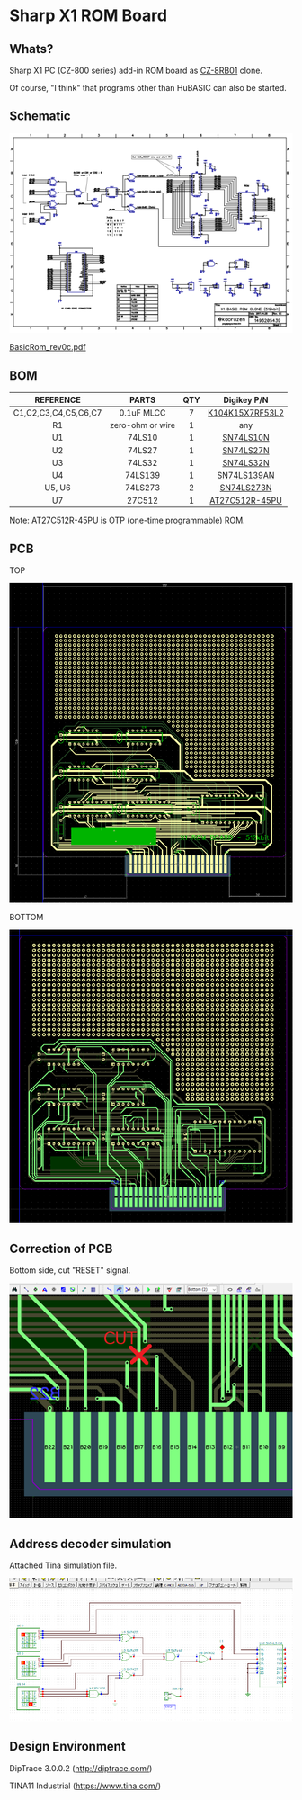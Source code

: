 # Sharp X1 ROM Board

## Whats?
Sharp X1 PC (CZ-800 series) add-in ROM board as [CZ-8RB01](https://www.google.co.jp/search?q=CZ-8RB01) clone.

Of course, "I think" that programs other than HuBASIC can also be started.


## Schematic

![schematic](images/schematic.png)

[BasicRom_rev0c.pdf](BasicRom_rev0c.pdf)


## BOM

| REFERENCE | PARTS | QTY | Digikey P/N |
|:-----------:|:------------:|:------------:|:------------:|
|C1,C2,C3,C4,C5,C6,C7| 0.1uF MLCC | 7 | [K104K15X7RF53L2](https://www.digikey.jp/product-detail/ja/vishay-bc-components/K104K15X7RF53L2/BC3324-ND/2820506)|
|R1| zero-ohm or wire | 1 | any |
|U1| 74LS10 | 1 | [SN74LS10N](https://www.digikey.jp/product-detail/ja/texas-instruments/SN74LS10N/296-1634-5-ND/277280) |
|U2| 74LS27 | 1 | [SN74LS27N](https://www.digikey.jp/product-detail/ja/texas-instruments/SN74LS27N/296-14890-5-ND/563028) |
|U3 | 74LS32 | 1 | [SN74LS32N](https://www.digikey.jp/product-detail/ja/texas-instruments/SN74LS32N/296-1658-5-ND/277304) |
|U4 | 74LS139 | 1 | [SN74LS139AN](https://www.digikey.jp/product-detail/ja/texas-instruments/SN74LS139AN/296-1640-5-ND/277286) |
|U5, U6 |  74LS273 |2| [SN74LS273N](https://www.digikey.jp/product-detail/ja/texas-instruments/SN74LS273N/296-1657-5-ND/277303) |
|U7|  27C512 | 1| [AT27C512R-45PU](https://www.digikey.jp/product-detail/ja/microchip-technology/AT27C512R-45PU/AT27C512R-45PU-ND/1118862) |

Note: AT27C512R-45PU is OTP (one-time programmable) ROM.

## PCB

TOP

![top](images/pcb1.png)

BOTTOM

![bottom](images/pcb2.png)


## Correction of PCB

Bottom side, cut "RESET" signal.

![correct](images/cut.png)


## Address decoder simulation

Attached Tina simulation file.

![simulation](images/simulation.png)


## Design Environment
DipTrace 3.0.0.2  (<http://diptrace.com/>)

TINA11 Industrial  (<https://www.tina.com/>)
